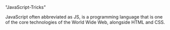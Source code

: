 "JavaScript-Tricks" 

JavaScript often abbreviated as JS, is a programming language that is one of the core technologies of the World Wide Web, alongside HTML and CSS. 

